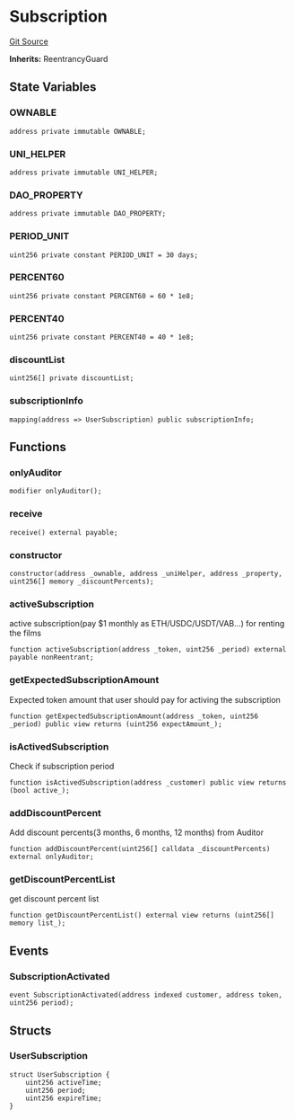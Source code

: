 # Subscription
[Git Source](https://github.com/Mill1995/VABDAO/blob/49910eda11ba2d3203435fe324821be24d291140/contracts/dao/Subscription.sol)

**Inherits:**
ReentrancyGuard


## State Variables
### OWNABLE

```solidity
address private immutable OWNABLE;
```


### UNI_HELPER

```solidity
address private immutable UNI_HELPER;
```


### DAO_PROPERTY

```solidity
address private immutable DAO_PROPERTY;
```


### PERIOD_UNIT

```solidity
uint256 private constant PERIOD_UNIT = 30 days;
```


### PERCENT60

```solidity
uint256 private constant PERCENT60 = 60 * 1e8;
```


### PERCENT40

```solidity
uint256 private constant PERCENT40 = 40 * 1e8;
```


### discountList

```solidity
uint256[] private discountList;
```


### subscriptionInfo

```solidity
mapping(address => UserSubscription) public subscriptionInfo;
```


## Functions
### onlyAuditor


```solidity
modifier onlyAuditor();
```

### receive


```solidity
receive() external payable;
```

### constructor


```solidity
constructor(address _ownable, address _uniHelper, address _property, uint256[] memory _discountPercents);
```

### activeSubscription

active subscription(pay $1 monthly as ETH/USDC/USDT/VAB...) for renting the films


```solidity
function activeSubscription(address _token, uint256 _period) external payable nonReentrant;
```

### getExpectedSubscriptionAmount

Expected token amount that user should pay for activing the subscription


```solidity
function getExpectedSubscriptionAmount(address _token, uint256 _period) public view returns (uint256 expectAmount_);
```

### isActivedSubscription

Check if subscription period


```solidity
function isActivedSubscription(address _customer) public view returns (bool active_);
```

### addDiscountPercent

Add discount percents(3 months, 6 months, 12 months) from Auditor


```solidity
function addDiscountPercent(uint256[] calldata _discountPercents) external onlyAuditor;
```

### getDiscountPercentList

get discount percent list


```solidity
function getDiscountPercentList() external view returns (uint256[] memory list_);
```

## Events
### SubscriptionActivated

```solidity
event SubscriptionActivated(address indexed customer, address token, uint256 period);
```

## Structs
### UserSubscription

```solidity
struct UserSubscription {
    uint256 activeTime;
    uint256 period;
    uint256 expireTime;
}
```

